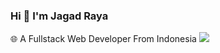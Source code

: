 ### Hi 👋 I'm Jagad Raya
🌐 A Fullstack Web Developer From  Indonesia 
![](https://komarev.com/ghpvc/?username=ZenthicMC)

<!--
**ZenthicMC/ZenthicMC** is a ✨ _special_ ✨ repository because its `README.md` (this file) appears on your GitHub profile.

Here are some ideas to get you started:

- 🔭 I’m currently working on ...
- 🌱 I’m currently learning ...
- 👯 I’m looking to collaborate on ...
- 🤔 I’m looking for help with ...
- 💬 Ask me about ...
- 📫 How to reach me: ...
- 😄 Pronouns: ...
- ⚡ Fun fact: ...
-->
